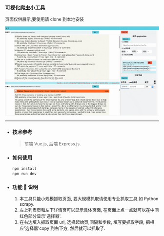 ### [可视化爬虫小工具](http://gongsongping.com/nuxta/nospider)

页面仅供展示,要使用请 clone 到本地安装

![效果图](github.png)

---

- ### 技术参考
  > 前端 Vue.js, 后端 Express.js.
- ### 如何使用
  ```bash
  npm install
  npm run dev
  ```
- ### 功能  说明
  1.  本工具只能小规模抓取页面, 要大规模抓取请使用专业抓取工具,如 Python scrapy.
  2.  左上列表页和左下详情页可以显示具体页面, 在页面上点一点就可以在中间红色部分显示'选择器'.
  3.  在右边填入抓取页面 url, 选择起始页,间隔和步数, 填写要抓取字段, 把相应'选择器'copy 到右下方, 然后就可以抓取了.
